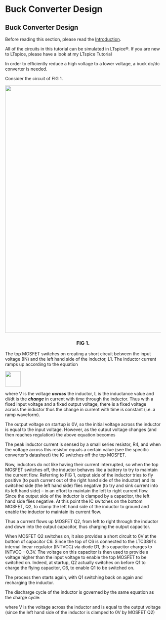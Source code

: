 # Buck Converter Design
## Buck Converter Design
Before reading this section, please read the [Introduction](http://www.simonbramble.co.uk/dc_dc_converter_design/dc_dc_converter_design.htm).

All of the circuits in this tutorial can be simulated in LTspice®. If you are new to LTspice, please have a look at my LTspice Tutorial

In order to efficiently reduce a high voltage to a lower voltage, a buck dc/dc converter is needed.

Consider the circuit of FIG 1.

<img  width="800" align="center" src="https://github.com/mhmwd83/DC-DC-Buck-Converter/assets/96796504/07f1d989-2a3d-40a4-9845-ac19e6008b19">

<h3 align="center"> 
  FIG 1.
</h3>

The top MOSFET switches on creating a short circuit between the input voltage (IN) and the left hand side of the inductor, L1. The inductor current ramps up according to the equation

<img  width="50" align="center" src="https://github.com/mhmwd83/DC-DC-Buck-Converter/assets/96796504/225f0375-8c17-424e-b593-08932ac474ab">

where V is the voltage ***across*** the inductor, L is the inductance value and di/dt is the ***change*** in current with time through the inductor. Thus with a fixed input voltage and a fixed output voltage, there is a fixed voltage across the inductor thus the change in current with time is constant (i.e. a ramp waveform).

 

The output voltage on startup is 0V, so the initial voltage across the inductor is equal to the input voltage. However, as the output voltage changes (and then reaches regulation) the above equation becomes

 



 

 

The peak inductor current is sensed by a small series resistor, R4, and when the voltage across this resistor equals a certain value (see the specific converter’s datasheet) the IC switches off the top MOSFET.

 

Now, inductors do not like having their current interrupted, so when the top MOSFET switches off, the inductor behaves like a battery to try to maintain the current flow. Referring to FIG 1, output side of the inductor tries to fly positive (to push current  out of the right hand side of the inductor) and its switched side (the left hand side) flies negative (to try and sink current into its left hand side) – in an effort to maintain the left to right current flow. Since the output side of the inductor is clamped by a capacitor, the left hand side flies negative. At this point the IC switches on the bottom MOSFET, Q2, to clamp the left hand side of the inductor to ground and enable the inductor to maintain its current flow.

 

Thus a current flows up MOSFET Q2, from left to right through the inductor and down into the output capacitor, thus charging the output capacitor.

 

When MOSFET Q2 switches on, it also provides a short circuit to 0V at the bottom of capacitor C6. Since the top of C6 is connected to the LTC3891’s internal linear regulator (INTVCC) via diode D1, this capacitor charges to INTVCC – 0.3V. The voltage on this capacitor is then used to provide a voltage higher than the input voltage to enable the top MOSFET to be switched on. Indeed, at startup, Q2 actually switches on before Q1 to charge the flying capacitor, C6, to enable Q1 to be switched on.

 

The process then starts again, with Q1 switching back on again and recharging the inductor.

 

The discharge cycle of the inductor is governed by the same equation as the charge cycle:

 



 

where V is the voltage across the inductor and is equal to the output voltage (since the left hand side of the inductor is clamped to 0V by MOSFET Q2)


